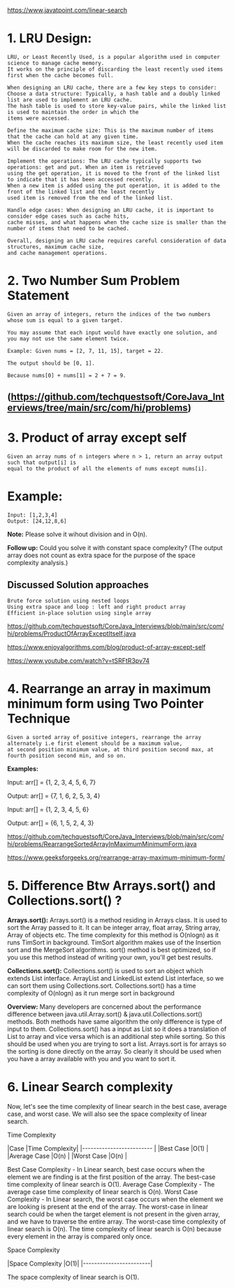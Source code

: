 https://www.javatpoint.com/linear-search

# 1. LRU Design:

	LRU, or Least Recently Used, is a popular algorithm used in computer science to manage cache memory. 
	It works on the principle of discarding the least recently used items first when the cache becomes full.

	When designing an LRU cache, there are a few key steps to consider:
	Choose a data structure: Typically, a hash table and a doubly linked list are used to implement an LRU cache. 
    The hash table is used to store key-value pairs, while the linked list is used to maintain the order in which the 
    items were accessed.
	
	Define the maximum cache size: This is the maximum number of items that the cache can hold at any given time. 
    When the cache reaches its maximum size, the least recently used item will be discarded to make room for the new item.
	
	Implement the operations: The LRU cache typically supports two operations: get and put. When an item is retrieved 
    using the get operation, it is moved to the front of the linked list to indicate that it has been accessed recently. 
    When a new item is added using the put operation, it is added to the front of the linked list and the least recently 
    used item is removed from the end of the linked list.
	
	Handle edge cases: When designing an LRU cache, it is important to consider edge cases such as cache hits, 
    cache misses, and what happens when the cache size is smaller than the number of items that need to be cached.

	Overall, designing an LRU cache requires careful consideration of data structures, maximum cache size, 
    and cache management operations.


# 2. Two Number Sum Problem Statement

	Given an array of integers, return the indices of the two numbers whose sum is equal to a given target.

	You may assume that each input would have exactly one solution, and you may not use the same element twice.
	
	Example: Given nums = [2, 7, 11, 15], target = 22.
	
	The output should be [0, 1]. 
	
	Because nums[0] + nums[1] = 2 + 7 = 9.

## (https://github.com/techquestsoft/CoreJava_Interviews/tree/main/src/com/hi/problems)

# 3. Product of array except self
    Given an array nums of n integers where n > 1, return an array output such that output[i] is 
    equal to the product of all the elements of nums except nums[i].

# Example:
	Input: [1,2,3,4]
	Output: [24,12,8,6]

**Note:** Please solve it wihout division and in O(n).

**Follow up:**
    Could you solve it with constant space complexity? (The output array 
    does not count as extra space for the purpose of the space complexity analysis.)

## Discussed Solution approaches
	Brute force solution using nested loops
	Using extra space and loop : left and right product array
	Efficient in-place solution using single array

https://github.com/techquestsoft/CoreJava_Interviews/blob/main/src/com/hi/problems/ProductOfArrayExceptItself.java

https://www.enjoyalgorithms.com/blog/product-of-array-except-self

https://www.youtube.com/watch?v=tSRFtR3pv74

# 4. Rearrange an array in maximum minimum form using Two Pointer Technique
    Given a sorted array of positive integers, rearrange the array alternately i.e first element should be a maximum value, 
    at second position minimum value, at third position second max, at fourth position second min, and so on. 
**Examples:**

Input: arr[] = {1, 2, 3, 4, 5, 6, 7} 

Output: arr[] = {7, 1, 6, 2, 5, 3, 4}

Input: arr[] = {1, 2, 3, 4, 5, 6}

Output: arr[] = {6, 1, 5, 2, 4, 3} 

https://github.com/techquestsoft/CoreJava_Interviews/blob/main/src/com/hi/problems/RearrangeSortedArrayInMaximumMinimumForm.java

https://www.geeksforgeeks.org/rearrange-array-maximum-minimum-form/

# 5. Difference Btw Arrays.sort() and Collections.sort() ?
**Arrays.sort():**
Arrays.sort() is a method residing in Arrays class. It is used to sort the Array passed to it. It can be integer array, float array, String array, Array of objects etc.
The time complexity for this method is O(nlogn) as it runs TimSort in background. TimSort algorithm makes use of the Insertion sort and the MergeSort algorithms.
sort() method is best optimized, so if you use this method instead of writing your own, you'll get best results.

**Collections.sort():**
Collections.sort() is used to sort an object which extends List interface. ArrayList and LinkedList extend List interface, so we can sort them using Collections.sort.
Collections.sort() has a time complexity of O(nlogn) as it run merge sort in background

**Overview:**
Many developers are concerned about the performance difference between java.util.Array.sort() & java.util.Collections.sort() methods. Both methods have same algorithm the only difference is type of input to them.
Collections.sort() has a input as List so it does a translation of List to array and vice versa which is an additional step while sorting. So this should be used when you are trying to sort a list.
Arrays.sort is for arrays so the sorting is done directly on the array. So clearly it should be used when you have a array available with you and you want to sort it.

# 6. Linear Search complexity
Now, let's see the time complexity of linear search in the best case, average case, and worst case. We will also see the space complexity of linear search.

Time Complexity

|Case	       |Time Complexity|
|-------------------------     |
|Best Case	   |O(1)           |
|Average Case  |O(n)           |
|Worst Case	   |O(n)           |

Best Case Complexity - In Linear search, best case occurs when the element we are finding is at the first position of the array. The best-case time complexity of linear search is O(1).
      Average Case Complexity - The average case time complexity of linear search is O(n).
      Worst Case Complexity - In Linear search, the worst case occurs when the element we are looking is present at the end of the array. The worst-case in linear search could be when the target element is not present in the given array, and we have to traverse the entire array. The worst-case time complexity of linear search is O(n).
      The time complexity of linear search is O(n) because every element in the array is compared only once.

Space Complexity

   |Space Complexity	|O(1)|
   |------------------------|

   The space complexity of linear search is O(1).